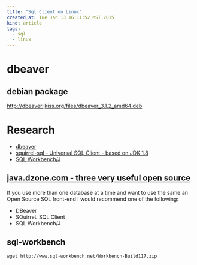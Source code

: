 ```yaml
---
title: "Sql Client on Linux"
created_at: Tue Jan 13 16:11:52 MST 2015
kind: article
tags:
  - sql
  - linux
---
```


# dbeaver

## debian package

http://dbeaver.jkiss.org/files/dbeaver_3.1.2_amd64.deb

# Research

* [dbeaver](http://dbeaver.jkiss.org/)
* [squirrel-sql - Universal SQL Client - based on JDK 1.8](http://squirrel-sql.sourceforge.net/)
* [SQL Workbench/J](http://www.sql-workbench.net/index.html)

## [java.dzone.com - three very useful open source](http://java.dzone.com/articles/three-very-useful-open-source)

If you use more than one database at a time and want to use the same an
Open Source SQL front-end I would recommend one of the following:

* DBeaver
* SQuirreL SQL Client
* SQL Workbench/J

## sql-workbench

~~~~~~~~~~~~~~
wget http://www.sql-workbench.net/Workbench-Build117.zip
~~~~~~~~~~~~~~

